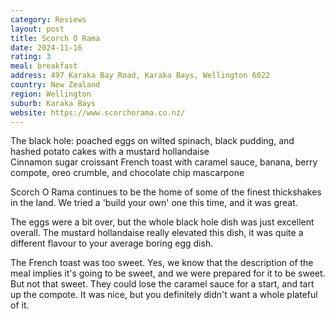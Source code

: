 ```yaml
---
category: Reviews
layout: post
title: Scorch O Rama
date: 2024-11-16
rating: 3
meal: breakfast
address: 497 Karaka Bay Road, Karaka Bays, Wellington 6022
country: New Zealand
region: Wellington
suburb: Karaka Bays
website: https://www.scorchorama.co.nz/
---
```

The black hole: poached eggs on wilted spinach, black pudding, and hashed potato cakes with a mustard hollandaise  
Cinnamon sugar croissant French toast with caramel sauce, banana, berry compote, oreo crumble, and chocolate chip mascarpone  

Scorch O Rama continues to be the home of some of the finest thickshakes in the land. We tried a 'build your own' one this time, and it was great. 

The eggs were a bit over, but the whole black hole dish was just excellent overall. The mustard hollandaise really elevated this dish, it was quite a different flavour to your average boring egg dish. 

The French toast was too sweet. Yes, we know that the description of the meal implies it's going to be sweet, and we were prepared for it to be sweet. But not that sweet. They could lose the caramel sauce for a start, and tart up the compote. It was nice, but you definitely didn't want a whole plateful of it. 
